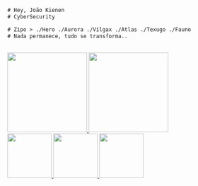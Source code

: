 ```diff
# Hey, João Kienen
# CyberSecurity

# Zipo > ./Hero ./Aurora ./Vilgax ./Atlas ./Texugo ./Fauno
# Nada permanece, tudo se transforma.. 
```

  ##

<div>
  <a href="https://github.com/joaokienen">
   <img height="180px" src="https://github-readme-stats.vercel.app/api?username=joaokienen"/>
    <img height="180px" src="https://github-readme-stats.vercel.app/api/top-langs/?username=joaokienen&layout=compact"/>
</div> 
 
<div>
  <a href="https://github.com/joaokienen">
  <img height="100px" src="https://github-readme-stats.vercel.app/api/pin/?username=joaokienen&repo=PHISHING&show_icons=true&theme=dark&include_all_commits=true&count_private=true"/>
   <img height="100px" src="https://github-readme-stats.vercel.app/api/pin/?username=joaokienen&repo=JVKSCRIPT.ME&show_icons=true&theme=dark&include_all_commits=true&count_private=true"/>
    <img height="100px" src="https://github-readme-stats.vercel.app/api/pin/?username=joaokienen&repo=SHELL&show_icons=true&theme=dark&include_all_commits=true&count_private=true"/>
</div> 
  
